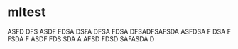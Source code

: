 # mltest
ASFD
DFS
ASDF
FDSA
DSFA
DFSA
FDSA
DFSADFSAFSDA
ASFDSA
F
DSA
F
FSDA
F
ASDF
FDS
SDA
A
AFSD
FDSD
SAFASDA
D
